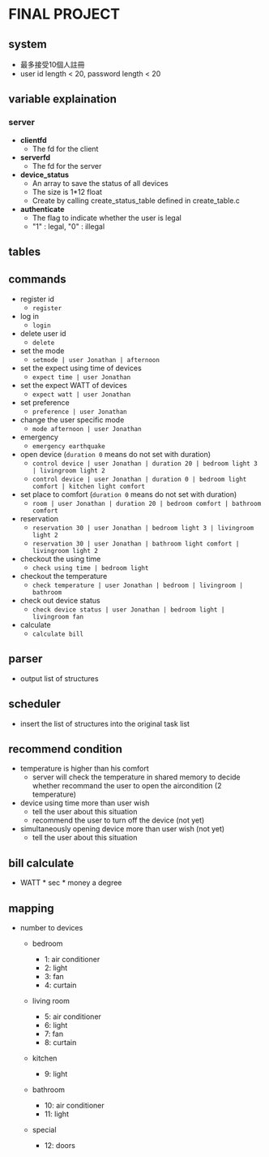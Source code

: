 # FINAL PROJECT
## system
- 最多接受10個人註冊
- user id length < 20, password length < 20 
## variable explaination

### server
- **clientfd**
    - The fd for the client
- **serverfd**
    - The fd for the server
- **device_status**
    - An array to save the status of all devices
    - The size is 1*12 float
    - Create by calling create_status_table defined in create_table.c
- **authenticate**
    - The flag to indicate whether the user is legal
    - "1" : legal, "0" : illegal
## tables

## commands
- register id
    - `register`
- log in
    - `login`
- delete user id
    - `delete`
- set the mode
    - `setmode | user Jonathan | afternoon`
- set the expect using time of devices
    - `expect time | user Jonathan`
- set the expect WATT of devices
    - `expect watt | user Jonathan`
- set preference
    - `preference | user Jonathan`
- change the user specific mode
    - `mode afternoon | user Jonathan`
- emergency
    - `emergency earthquake`
- open device (`duration 0` means do not set with duration)
    - `control device | user Jonathan | duration 20 | bedroom light 3 | livingroom light 2`
    - `control device | user Jonathan | duration 0 | bedroom light comfort | kitchen light comfort`
- set place to comfort (`duration 0` means do not set with duration)
    - `room | user Jonathan | duration 20 | bedroom comfort | bathroom comfort`
- reservation
    - `reservation 30 | user Jonathan | bedroom light 3 | livingroom light 2`
    - `reservation 30 | user Jonathan | bathroom light comfort | livingroom light 2`
- checkout the using time
    - `check using time | bedroom light`
- checkout the temperature
    - `check temperature | user Jonathan | bedroom | livingroom | bathroom`
- check out device status
    - `check device status | user Jonathan | bedroom light | livingroom fan`
- calculate
    - `calculate bill`

## parser
- output list of structures

## scheduler 
- insert the list of structures into the original task list

## recommend condition
- temperature is higher than his comfort
    - server will check the temperature in shared memory to decide whether recommand the user to open the aircondition (2 temperature)
- device using time more than user wish
    - tell the user about this situation
    - recommend the user to turn off the device (not yet)
- simultaneously opening device more than user wish (not yet)
    - tell the user about this situation

## bill calculate
- WATT * sec * money a degree

## mapping
- number to devices
    - bedroom
        - 1: air conditioner
        - 2: light
        - 3: fan
        - 4: curtain

    - living room
        - 5: air conditioner
        - 6: light
        - 7: fan
        - 8: curtain

    - kitchen
        - 9: light

    - bathroom
        - 10: air conditioner
        - 11: light

    - special
        - 12: doors
